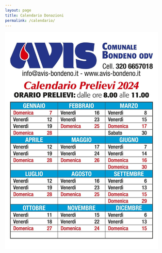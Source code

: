 ```yaml
---
layout: page
title: Calendario Donazioni
permalink: /calendario/
---
```


<div id="container">
<img src="/images/calendario2024.jpeg">
</div>
